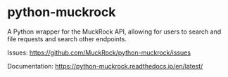 # python-muckrock
A Python wrapper for the MuckRock API, allowing for users to search and file requests and search other endpoints. 

Issues: https://github.com/MuckRock/python-muckrock/issues

Documentation: https://python-muckrock.readthedocs.io/en/latest/